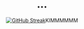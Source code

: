 <h1 align="center">...</h1>

<p align="center"><a href="https://git.io/streak-stats"><img src="https://github-readme-streak-stats.herokuapp.com?user=sagarEmn" alt="GitHub Streak" /></a>KIMMMMMM</p>

